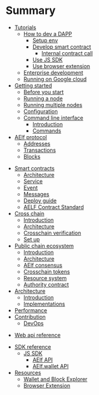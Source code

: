 # Summary

* [Tutorials](tutorials/main.md)
    * [How to dev a DAPP](tutorials/dapp/main.md)
        * [Setup env](tutorials/dapp/setup.md)
        * [Develop smart contract](tutorials/dapp/smartContractHelloWorld.md)
          * [Internal contract call](tutorials/dapp/internalContractCall.md)
        * [Use JS SDK](tutorials/dapp/jssdk.md)
        * [Use browser extension](tutorials/dapp/browserExtension.md)
    * [Enterprise development](tutorials/enterprise.md)
    * [Running on Google cloud](tutorials/GCP.md)
* [Getting started](Introduction/main.md)
    * [Before you start](Introduction/before.md)
    * [Running a node](Introduction/quickstart.md)
    * [Running multiple nodes](Introduction/multiNodes.md)
    * [Configuration](Introduction/config.md)
    * [Command line interface](cli/cli.md)
        * [Introduction](cli/intro.md)
        * [Commands](cli/methods.md)
* [AElf protocol](Protocol/main.md)
    * [Addresses](Protocol/addresses.md)
    * [Transactions](Protocol/txs.md)
    * [Blocks](Protocol/blocks.md)
<!-- * [Multitoken contract](multitoken/contract.md) -->
* [Smart contracts](Contract/main.md)
    * [Architecture](Contract/archi.md)
    * [Service](Contract/service.md)
    * [Event](Contract/events.md)
    * [Messages](Contract/msgs.md)
    <!-- * [Contract base](Contract/base.md) -->
    * [Deploy guide](Contract/depl.md)
    * [AELF Contract Standard](Contract/acs.md)
   <!-- * [Update guide](Contract/upd.md) -->
* [Cross chain](crosschain/main.md)
    * [Introduction](crosschain/intro.md)
    * [Architecture](crosschain/archi.md)
    * [Crosschain verification](crosschain/verif.md)
    * [Set up](crosschain/setup.md)
* [Public chain ecosystem](publicchain/main.md)
    * [Introduction](publicchain/intro.md)
    * [Architecture](publicchain/archi.md)
    * [AElf consensus](publicchain/dpos.md)
    * [Crosschain tokens](publicchain/crosschainmultitok.md)
    * [Resource system](publicchain/resources.md)
    * [Authority contract](publicchain/auth.md)
    <!--* [Multilevel chain system](publicchain/multilvlchain.md)-->
* [Architecture](Architecture/main.md)
    * [Introduction](Architecture/introduction.md)
    * [Implementations](Architecture/implementations.md)
* [Performance](perf/perf.md)
* [Contribution](contributions/readme.md)
    * [DevOps](devops/devops.md)
<!-- * [Advanced guides](advanced/main.md) -->
* [Web api reference](Web/main.md)
<!-- * [RPC api reference](RPC/main.md)
    * [Wallet](RPC/wallet.md)
    * [Chain](RPC/chain.md) -->
* [SDK reference](SDK/js.md)
    * [JS SDK](SDK/javascript/js-sdk.md)
        * [AElf API](SDK/javascript/AElf.md)
        * [AElf.wallet API](SDK/javascript/Wallet.md)
* [Resources](Resources/resources.md)
    * [Wallet and Block Explorer](Resources/walletAndExplorer.md)
    * [Browser Extension](Resources/browserExtension.md)
